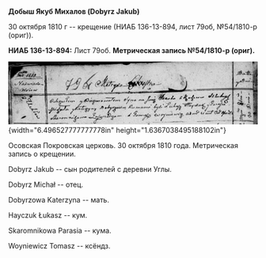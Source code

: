 **Добыш Якуб Михалов (Dobyrz Jakub)**

30 октября 1810 г -- крещение (НИАБ 136-13-894, лист 79об, №54/1810-р
(ориг)).

**НИАБ 136-13-894:** Лист 79об. **Метрическая запись №54/1810-р
(ориг).**

![](./media/40ea5f0b7ecdafdb242e2188b1a871fcb012a27a.png){width="6.496527777777778in"
height="1.6367038495188102in"}

Осовская Покровская церковь. 30 октября 1810 года. Метрическая запись о
крещении.

Dobyrz Jakub -- сын родителей с деревни Углы.

Dobyrz Michał -- отец.

Dobyrzowa Katerzyna -- мать.

Hayczuk Łukasz -- кум.

Skaromnikowa Parasia -- кума.

Woyniewicz Tomasz -- ксёндз.
